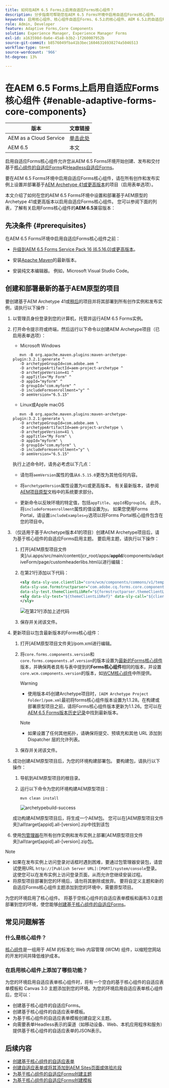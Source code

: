 ```yaml
---
title: 如何在AEM 6.5 Forms上启用自适应Forms核心组件？
description: 分步指南可帮助您在AEM 6.5 Forms环境中启用自适应Forms核心组件。
keywords: 启用核心组件、核心组件自适应Forms、6.5上的核心组件、AEM 6.5上的自适应Forms核心组件、AEM 6.5上的AF核心组件、AEM 6.5 Forms核心组件
role: Admin, Developer
feature: Adaptive Forms,Core Components
solution: Experience Manager, Experience Manager Forms
exl-id: a163598d-0a6e-45a8-b3b2-1f260007952b
source-git-commit: b8576049fba41b3bec16046316938274a5046513
workflow-type: tm+mt
source-wordcount: '966'
ht-degree: 13%

---
```


# 在AEM 6.5 Forms上启用自适应Forms核心组件 {#enable-adaptive-forms-core-components}

| 版本 | 文章链接 |
| -------- | ---------------------------- |
| AEM as a Cloud Service | [单击此处](https://experienceleague.adobe.com/docs/experience-manager-cloud-service/content/forms/setup-configure-migrate/enable-adaptive-forms-core-components.html?lang=zh-Hans) |
| AEM 6.5 | 本文 |

<!--**Applies to:** ✅ Adaptive Form Core Components ❎ [Adaptive Form Foundation Components](/help/forms/using/create-adaptive-form.md).-->

启用自适应Forms核心组件允许您从AEM 6.5 Forms环境开始创建、发布和交付基于[核心组件的自适应Forms](create-an-adaptive-form-core-components.md)和[Headless自适应Forms](https://experienceleague.adobe.com/docs/experience-manager-headless-adaptive-forms/using/overview.html)。

要在AEM 6.5 Forms环境中启用自适应Forms核心组件，请在所有创作和发布实例上设置并部署基于[AEM Archetype 41或更高版本](https://experienceleague.adobe.com/docs/experience-manager-core-components/using/developing/archetype/overview.html)的项目（启用表单选项）。

本文介绍了如何在您的AEM 6.5 Forms环境中设置和部署基于AEM原型的Archetype 41或更高版本以启用自适应Forms核心组件。 您可以参阅下面的列表，了解有关启用Forms核心组件的&#x200B;**AEM 6.5**&#x200B;兼容版本：

## 先决条件 {#prerequisites}

在AEM 6.5 Forms环境中启用自适应Forms核心组件之前：

* [升级到AEM 6.5 Forms Service Pack 16 (6.5.16.0)或更高版本](https://experienceleague.adobe.com/docs/experience-manager-65-lts/release-notes/aem-forms-current-service-pack-installation-instructions.html)。

* 安装[Apache Maven](https://maven.apache.org/download.cgi)的最新版本。

* 安装纯文本编辑器。 例如，Microsoft Visual Studio Code。

## 创建和部署最新的基于AEM原型的项目

要创建基于AEM Archetype 41或[稍后](https://github.com/adobe/aem-project-archetype)的项目并将其部署到所有创作实例和发布实例，请执行以下操作：

1. 以管理员身份登录到您的计算机，托管并运行AEM 6.5 Forms实例。
1. 打开命令提示符或终端，然后运行以下命令以创建AEM Archetype项目（已启用表单选项）：

   * Microsoft Windows

   ```Shell
      mvn -B org.apache.maven.plugins:maven-archetype-plugin:3.2.1:generate ^
      -D archetypeGroupId=com.adobe.aem ^
      -D archetypeArtifactId=aem-project-archetype ^
      -D archetypeVersion=41 ^
      -D appTitle="My Form" ^
      -D appId="myform" ^
      -D groupId="com.myform" ^
      -D includeFormsenrollment="y" ^
      -D aemVersion="6.5.15" 
   ```

   * Linux或Apple macOS

   ```Shell
      mvn -B org.apache.maven.plugins:maven-archetype-plugin:3.2.1:generate \
      -D archetypeGroupId=com.adobe.aem \
      -D archetypeArtifactId=aem-project-archetype \
      -D archetypeVersion=41 \
      -D appTitle="My Form" \
      -D appId="myform" \
      -D groupId="com.myform" \
      -D includeFormsenrollment="y" \
      -D aemVersion="6.5.15" 
   ```

   执行上述命令时，请务必考虑以下几点：

   * 请勿将`aemVersion`属性的值从`6.5.15.0`更改为其他任何内容。

   * 将`archetypeVersion`属性设置为`41`或更高版本。 有关最新版本，请参阅[AEM项目原型](https://github.com/adobe/aem-project-archetype)文档中的系统要求部分。

   * 更新命令以反映环境的特定值，包括`appTitle`、`appId`和`groupId`。 此外，将`includeFormsenrollment`属性的值设置为`y`。 如果您使用Forms Portal，请设置`includeExamples=y`选项以将Forms Portal核心组件包含在您的项目中。


1. （仅适用于基于Archetype版本41的项目）创建AEM Archetype项目后，请为基于核心组件的自适应Forms启用主题。 要启用主题，请执行以下操作：

   1. 打开[AEM原型项目文件夹]/ui.apps/src/main/content/jcr_root/apps/__appId__/components/adaptiveForm/page/customheaderlibs.html以进行编辑：

   1. 在第21行添加以下代码：

      ```XML
      <sly data-sly-use.clientlib="core/wcm/components/commons/v1/templates/clientlib.html"
      data-sly-use.formstructparser="com.adobe.cq.forms.core.components.models.form.FormStructureParser"
      data-sly-test.themeClientLibRef="${formstructparser.themeClientLibRefFromFormContainer}">
      <sly data-sly-test="${themeClientLibRef}" data-sly-call="${clientlib.css @ categories=themeClientLibRef}"/>
      </sly>
      ```

      ![在第21](/help/forms/using/assets/code-to-enable-themes.png)行添加上述代码

   1. 保存并关闭该文件。

1. 更新项目以包含最新版本的Forms核心组件：

   1. 打开[AEM原型项目文件夹]/pom.xml进行编辑。
   1. 将`core.forms.components.version`和`core.forms.components.af.version`的版本设置为[最新的Forms核心组件](https://experienceleague.adobe.com/docs/experience-manager-core-components/using/adaptive-forms/version.html#aem-as-form-version-history)版本，并确保两者具有与表中提到的&#x200B;**Forms核心组件**&#x200B;相同的版本，并设置`core.wcm.components.version`的版本，如[WCM核心组件](https://experienceleague.adobe.com/docs/experience-manager-core-components/using/versions.html)中所提供。

      >[!WARNING]
      >
      >* 使用版本45创建Archetype项目时，`[AEM Archetype Project Folder]/pom.xml`最初将forms核心组件版本设置为1.1.28。在构建或部署原型项目之前，请将Forms核心组件版本更新为1.1.26。您可以在[AEM 6.5 Forms版本历史记录](https://experienceleague.adobe.com/docs/experience-manager-core-components/using/adaptive-forms/version.html#aem-as-form-version-history)中找到最新版本。

      >[!NOTE]
      >
      >* 如果设置了任何其他拓扑，请确保将提交、预填充和其他 URL 添加到 Dispatcher 层的允许列表。

   1. 保存并关闭该文件。


1. 成功创建AEM原型项目后，为您的环境构建部署包。 要构建包，请执行以下操作：

   1. 导航到AEM原型项目的根目录。

   1. 运行以下命令为您的环境构建AEM原型项目：

      ```Shell
      mvn clean install
      ```

      ![archetypebuild-success](/help/forms/using/assets/corecomponent-build-successful.png)


   成功构建AEM原型项目后，将生成一个AEM包。 您可以在[AEM原型项目文件夹]\all\target\[appid].all-[version].zip中找到该包

1. 使用[包管理器](/help/sites-administering/package-manager.md)在所有创作实例和发布实例上部署[AEM原型项目文件夹]\all\target\[appid].all-[version].zip包。

>[!NOTE]
>
>
>
> * 如果在发布实例上访问登录对话框时遇到困难，要通过包管理器安装包，请尝试使用URL `http://[Publish Server URL]:[PORT]/system/console`登录。 这使您可以在发布实例上访问登录页面，从而允许您继续安装过程。
> * 将原型项目部署到您的环境后，请勿将其删除或放弃。 要将自定义主题和新的自适应Forms核心组件主题添加到您的环境中，需要原型项目。

为您的环境启用了核心组件。 将基于空核心组件的自适应表单模板和画布3.0主题部署到您的环境，使您能够[创建基于核心组件的自适应Forms](create-an-adaptive-form-core-components.md)。

## 常见问题解答

### 什么是核心组件？

[核心组件](https://experienceleague.adobe.com/docs/experience-manager-core-components/using/introduction.html)是一组用于 AEM 的标准化 Web 内容管理 (WCM) 组件，以缩短您网站的开发时间并降低维护成本。

### 在启用核心组件上添加了哪些功能？


为您的环境启用自适应表单核心组件时，将有一个空白的基于核心组件的自适应表单模板和 Canvas 3.0 主题添加到您的环境。为您的环境启用自适应表单核心组件后，您可以：

* 创建基于核心组件的自适应Forms。
* 创建基于核心组件的自适应表单模板。
* 为基于核心组件的自适应表单模板创建自定义主题。
* 向需要表单Headless表示的渠道（如移动设备、Web、本机应用程序和服务）提供基于核心组件的自适应表单的JSON表示。

## 后续内容

* [创建基于核心组件的自适应表单](/help/forms/using/create-an-adaptive-form-core-components.md)
* [创建自适应表单或将其添加到AEM Sites页面或体验片段](create-or-add-an-adaptive-form-to-aem-sites-page.md)
* [为基于核心组件的自适应Forms创建主题](create-or-customize-themes-for-adaptive-forms-core-components.md)
* [为基于核心组件的自适应Forms创建模板](template-editor.md)
